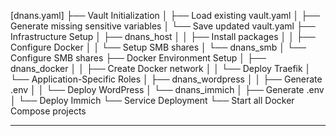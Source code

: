 [dnans.yaml] 
  ├── Vault Initialization
  │    ├── Load existing vault.yaml
  │    ├── Generate missing sensitive variables
  │    └── Save updated vault.yaml
  ├── Infrastructure Setup
  │    ├── dnans_host
  │    │    ├── Install packages
  │    │    ├── Configure Docker
  │    │    └── Setup SMB shares
  │    └── dnans_smb
  │         └── Configure SMB shares
  ├── Docker Environment Setup
  │    ├── dnans_docker
  │    │    ├── Create Docker network
  │    │    └── Deploy Traefik
  │    └── Application-Specific Roles
  │         ├── dnans_wordpress
  │         │    ├── Generate .env
  │         │    └── Deploy WordPress
  │         └── dnans_immich
  │              ├── Generate .env
  │              └── Deploy Immich
  └── Service Deployment
       └── Start all Docker Compose projects




---
